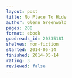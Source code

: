 ```yaml
---
layout: post
title: No Place To Hide
author: Glenn Greenwald
pages: 288
format: ebook
goodreads_id: 20335181
shelves: non-fiction
started: 2014-05-14
finished: 2014-05-14
rating: 3
reviewed: false
---
```

